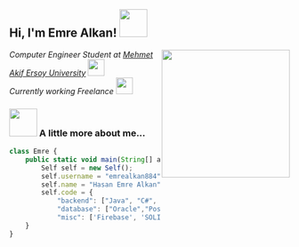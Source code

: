 <h2> Hi, I'm Emre Alkan! <img src="https://media.giphy.com/media/iIqmM5tTjmpOB9mpbn/giphy.gif" width="50"></h2>
<img align='right' src="https://media.giphy.com/media/zOvBKUUEERdNm/giphy.gif" width="230">
<p><em>Computer Engineer Student at <a href="https://www.mehmetakif.edu.tr/">Mehmet Akif Ersoy University</a>
<img src="https://media.giphy.com/media/fYSnHlufseco8Fh93Z/giphy.gif" width="30"></br>Currently working Freelance
<img src="https://media.giphy.com/media/VbnUQpnihPSIgIXuZv/giphy.gif" width="30"> 
</em></p>

### <img src="https://media.giphy.com/media/MDJ9IbxxvDUQM/giphy.gif" width="50"> A little more about me...  
    
```javascript
class Emre {
    public static void main(String[] args) {
        Self self = new Self();
        self.username = "emrealkan884";
        self.name = "Hasan Emre Alkan";
        self.code = { 
            "backend": ["Java", "C#", "Php"],
            "database": ["Oracle","PostgreSQL", "MySQL", "MSSQL"],
            "misc": ['Firebase', 'SOLID']};
    }
}
```

